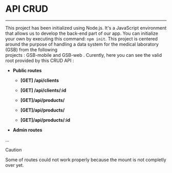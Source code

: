 # API CRUD
---

This project has been initialized using Node.js. It's a JavaScript environment that allows us to develop the back-end part of our app. You can initialize your own by executing this command: `npm init`. 
This project is centered around the purpose of handling a data system for the medical laboratory (GSB) from the following <br>
projects : GSB-mobile and GSB-web .
Curently, here you can see the valid root provided by this CRUD API :


+ **Public routes**

  - **[GET] /api/clients** 
  
  - **[GET] /api/clients/:id**
  
  - **[GET]/api/products/**  
  
  - **[GET]/api/products/**
  
  - **[GET]/api/products/:id**


+ **Admin routes**

...

    
> [!CAUTION]
> Some of routes could not work properly because the mount is not completly over yet.
